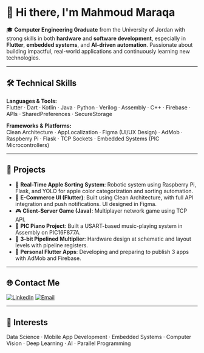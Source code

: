 # 👋 Hi there, I'm Mahmoud Maraqa

🎓 **Computer Engineering Graduate** from the University of Jordan with strong skills in both **hardware** and **software development**, especially in **Flutter**, **embedded systems**, and **AI-driven automation**. Passionate about building impactful, real-world applications and continuously learning new technologies.

---

## 🛠️ Technical Skills

**Languages & Tools:**  
Flutter · Dart · Kotlin · Java · Python · Verilog · Assembly · C++ · Firebase · APIs · SharedPreferences · SecureStorage

**Frameworks & Platforms:**  
Clean Architecture · AppLocalization · Figma (UI/UX Design) · AdMob · Raspberry Pi · Flask · TCP Sockets · Embedded Systems (PIC Microcontrollers)

---

## 🚀 Projects

- 🍎 **Real-Time Apple Sorting System**: Robotic system using Raspberry Pi, Flask, and YOLO for apple color categorization and sorting automation.
- 📱 **E-Commerce UI (Flutter)**: Built using Clean Architecture, with full API integration and push notifications. UI designed in Figma.
- 🎮 **Client-Server Game (Java)**: Multiplayer network game using TCP API.
- 🎼 **PIC Piano Project**: Built a USART-based music-playing system in Assembly on PIC16F877A.
- 🧮 **3-bit Pipelined Multiplier**: Hardware design at schematic and layout levels with pipeline registers.
- 📱 **Personal Flutter Apps**: Developing and preparing to publish 3 apps with AdMob and Firebase.

---

## 🌐 Contact Me

[![LinkedIn](https://img.shields.io/badge/LinkedIn-blue?style=flat&logo=linkedin&logoColor=white)](https://linkedin.com/in/mahmoud-maraqa-915a54302)
[![Email](https://img.shields.io/badge/Email-red?style=flat&logo=gmail&logoColor=white)](mailto:mahmoudmaraqa02@gmail.com)

---

## 🧠 Interests

Data Science · Mobile App Development · Embedded Systems · Computer Vision · Deep Learning · AI · Parallel Programming
